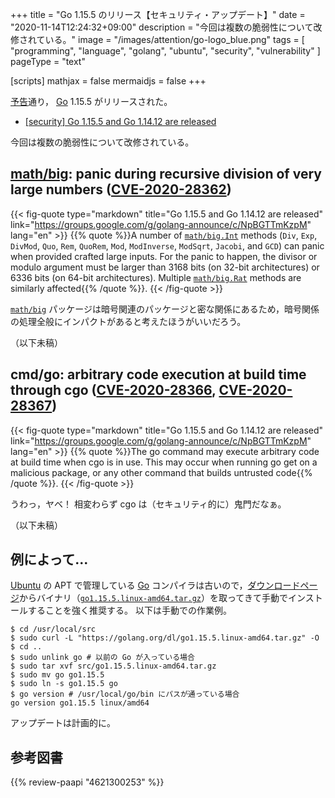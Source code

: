 +++
title = "Go 1.15.5 のリリース【セキュリティ・アップデート】"
date =  "2020-11-14T12:24:32+09:00"
description = "今回は複数の脆弱性について改修されている。"
image = "/images/attention/go-logo_blue.png"
tags  = [ "programming", "language", "golang", "ubuntu", "security", "vulnerability" ]
pageType = "text"

[scripts]
  mathjax = false
  mermaidjs = false
+++

[予告](https://groups.google.com/g/golang-announce/c/kMa3eup0qhU "[security] Go 1.15.5 and Go 1.14.12 pre-announcement")通り， [Go] 1.15.5 がリリースされた。

- [[security] Go 1.15.5 and Go 1.14.12 are released](https://groups.google.com/g/golang-announce/c/NpBGTTmKzpM)

今回は複数の脆弱性について改修されている。

## [math/big][big]: panic during recursive division of very large numbers ([CVE-2020-28362])

{{< fig-quote type="markdown" title="Go 1.15.5 and Go 1.14.12 are released" link="https://groups.google.com/g/golang-announce/c/NpBGTTmKzpM" lang="en" >}}
{{% quote %}}A number of [`math/big.Int`](https://pkg.go.dev/math/big#Int) methods (`Div`, `Exp`, `DivMod`, `Quo`, `Rem`, `QuoRem`, `Mod`, `ModInverse`, `ModSqrt`, `Jacobi`, and `GCD`) can panic when provided crafted large inputs. For the panic to happen, the divisor or modulo argument must be larger than 3168 bits (on 32-bit architectures) or 6336 bits (on 64-bit architectures). Multiple [`math/big.Rat`](https://pkg.go.dev/math/big#Rat) methods are similarly affected{{% /quote %}}.
{{< /fig-quote >}}

[`math/big`][big] パッケージは暗号関連のパッケージと密な関係にあるため，暗号関係の処理全般にインパクトがあると考えたほうがいいだろう。

（以下未稿）

## cmd/go: arbitrary code execution at build time through cgo ([CVE-2020-28366], [CVE-2020-28367])

{{< fig-quote type="markdown" title="Go 1.15.5 and Go 1.14.12 are released" link="https://groups.google.com/g/golang-announce/c/NpBGTTmKzpM" lang="en" >}}
{{% quote %}}The go command may execute arbitrary code at build time when cgo is in use. This may occur when running go get on a malicious package, or any other command that builds untrusted code{{% /quote %}}.
{{< /fig-quote >}}

うわっ，ヤベ！ 相変わらず cgo は（セキュリティ的に）鬼門だなぁ。

（以下未稿）

## 例によって...

[Ubuntu] の APT で管理している [Go] コンパイラは古いので，[ダウンロードページ](https://golang.org/dl/ "Downloads - The Go Programming Language")からバイナリ（[`go1.15.5.linux-amd64.tar.gz`](https://golang.org/dl/go1.15.5.linux-amd64.tar.gz)）を取ってきて手動でインストールすることを強く推奨する。
以下は手動での作業例。

```text
$ cd /usr/local/src
$ sudo curl -L "https://golang.org/dl/go1.15.5.linux-amd64.tar.gz" -O
$ cd ..
$ sudo unlink go # 以前の Go が入っている場合
$ sudo tar xvf src/go1.15.5.linux-amd64.tar.gz
$ sudo mv go go1.15.5
$ sudo ln -s go1.15.5 go
$ go version # /usr/local/go/bin にパスが通っている場合
go version go1.15.5 linux/amd64
```

アップデートは計画的に。

[Go]: https://golang.org/ "The Go Programming Language"
[Ubuntu]: https://www.ubuntu.com/ "The leading operating system for PCs, IoT devices, servers and the cloud | Ubuntu"
[CVE-2020-28362]: https://nvd.nist.gov/vuln/detail/CVE-2020-28362
[CVE-2020-28366]: https://nvd.nist.gov/vuln/detail/CVE-2020-28366
[CVE-2020-28367]: https://nvd.nist.gov/vuln/detail/CVE-2020-28367
[big]: https://golang.org/pkg/math/big/ "big - The Go Programming Language"

## 参考図書

{{% review-paapi "4621300253" %}} <!-- プログラミング言語Go -->
